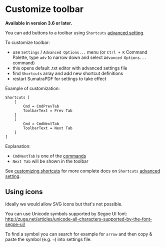 # Customize toolbar

**Available in version 3.6 or later.**

You can add buttons to a toolbar using `Shortcuts` [advanced setting](Advanced-options-settings.md).

To customize toolbar:

- use `Settings` / `Advanced Options...` menu (or `Ctrl + K` Command Palette, type `adv` to narrow down and select `Advanced Options...` command)
- this opens default .txt editor with advanced settings file
- find `Shortcuts` array and add new shortcut definitions
- restart SumatraPDF for settings to take effect

Example of customization:

```
Shortcuts [
    [
        Cmd = CmdPrevTab
        ToolbarText = Prev Tab
    ]
    [
        Cmd = CmdNextTab
        ToolbarText = Next Tab
    ]
]
```

Explanation:
- `CmdNextTab` is one of the [commands](Commands.md)
- `Next Tab` will be shown in the toolbar

See [customizing shortcuts](Customizing-keyboard-shortcuts.md) for more complete docs on `Shortcuts` [advanced setting](Advanced-options-settings.md).

## Using icons

Ideally we would allow SVG icons but that's not possible.

You can use Unicode symbols supported by Segoe UI font: http://zuga.net/articles/unicode-all-characters-supported-by-the-font-segoe-ui/

To find a symbol you can search for example for `arrow` and then copy & paste the symbol (e.g. `→`) into settings file.
